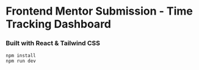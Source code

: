 # Frontend Mentor Submission - Time Tracking Dashboard

### Built with React & Tailwind CSS

```
npm install
npm run dev
```